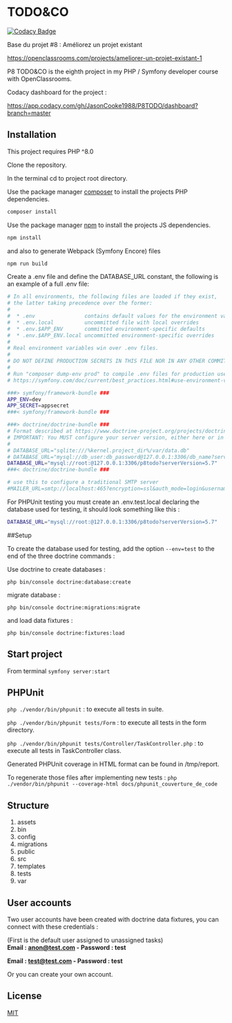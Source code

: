 
TODO&CO
========

[![Codacy Badge](https://app.codacy.com/project/badge/Grade/f58c223d3a8547aeaf7dcd841ec06681)](https://www.codacy.com/gh/JasonCooke1988/P8TODO/dashboard?utm_source=github.com&amp;utm_medium=referral&amp;utm_content=JasonCooke1988/P8TODO&amp;utm_campaign=Badge_Grade)

Base du projet #8 : Améliorez un projet existant

https://openclassrooms.com/projects/ameliorer-un-projet-existant-1

P8 TODO&CO is the eighth project in my PHP / Symfony developer course with OpenClassrooms.

Codacy dashboard for the project :

https://app.codacy.com/gh/JasonCooke1988/P8TODO/dashboard?branch=master

## Installation

This project requires PHP ^8.0

Clone the repository.

In the terminal cd to project root directory.

Use the package manager [composer](https://getcomposer.org/download/) to install the projects PHP dependencies.

```bash
composer install
```

Use the package manager [npm](https://www.npmjs.com/) to install the projects JS dependencies.

```bash
npm install
```

and also to generate Webpack (Symfony Encore) files

```bash
npm run build
```

Create a .env file and define the DATABASE_URL constant, the following is an example of a full .env file:

```bash
# In all environments, the following files are loaded if they exist,
# the latter taking precedence over the former:
#
#  * .env                contains default values for the environment variables needed by the app
#  * .env.local          uncommitted file with local overrides
#  * .env.$APP_ENV       committed environment-specific defaults
#  * .env.$APP_ENV.local uncommitted environment-specific overrides
#
# Real environment variables win over .env files.
#
# DO NOT DEFINE PRODUCTION SECRETS IN THIS FILE NOR IN ANY OTHER COMMITTED FILES.
#
# Run "composer dump-env prod" to compile .env files for production use (requires symfony/flex >=1.2).
# https://symfony.com/doc/current/best_practices.html#use-environment-variables-for-infrastructure-configuration

###> symfony/framework-bundle ###
APP_ENV=dev
APP_SECRET=appsecret
###< symfony/framework-bundle ###

###> doctrine/doctrine-bundle ###
# Format described at https://www.doctrine-project.org/projects/doctrine-dbal/en/latest/reference/configuration.html#connecting-using-a-url
# IMPORTANT: You MUST configure your server version, either here or in config/packages/doctrine.yaml
#
# DATABASE_URL="sqlite:///%kernel.project_dir%/var/data.db"
# DATABASE_URL="mysql://db_user:db_password@127.0.0.1:3306/db_name?serverVersion=5.7"
DATABASE_URL="mysql://root:@127.0.0.1:3306/p8todo?serverVersion=5.7"
###< doctrine/doctrine-bundle ###

# use this to configure a traditional SMTP server
#MAILER_URL=smtp://localhost:465?encryption=ssl&auth_mode=login&username=&password=
```

For PHPUnit testing you must create an .env.test.local declaring the database used for testing, it should look something like this :

```bash
DATABASE_URL="mysql://root:@127.0.0.1:3306/p8todo?serverVersion=5.7"
```

##Setup

To create the database used for testing, add the option ``--env=test`` to the end of the three doctrine commands :

Use doctrine to create databases :

`php bin/console doctrine:database:create`

migrate database :

`php bin/console doctrine:migrations:migrate`

and load data fixtures :

`php bin/console doctrine:fixtures:load`

## Start project

From terminal `symfony server:start`

## PHPUnit

``php ./vendor/bin/phpunit`` : to execute all tests in suite.

``php ./vendor/bin/phpunit tests/Form`` : to execute all tests in the form directory.

``php ./vendor/bin/phpunit tests/Controller/TaskController.php`` : to execute all tests in TaskController class.

Generated PHPUnit coverage in HTML format can be found in /tmp/report.

To regenerate those files after implementing new tests : ``php ./vendor/bin/phpunit --coverage-html docs/phpunit_couverture_de_code``

## Structure

1. assets
2. bin
3. config
4. migrations
5. public
6. src
7. templates
8. tests
9. var


## User accounts

Two user accounts have been created with doctrine data fixtures, you can connect with these credentials :

(First is the default user assigned to unassigned tasks)  
**Email : anon@test.com - Password : test**

**Email : test@test.com - Password : test**

Or you can create your own account.

## License
[MIT](https://choosealicense.com/licenses/mit/)